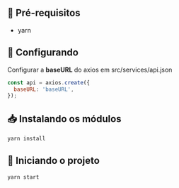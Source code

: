 ## :bookmark_tabs:  Pré-requisitos

* yarn

## :wrench: Configurando

Configurar a **baseURL** do axios em src/services/api.json

```js
const api = axios.create({
  baseURL: 'baseURL',
});
```

## :inbox_tray:  Instalando os módulos

```sh
yarn install 
```

## :rocket: Iniciando o projeto

```sh
yarn start
```
